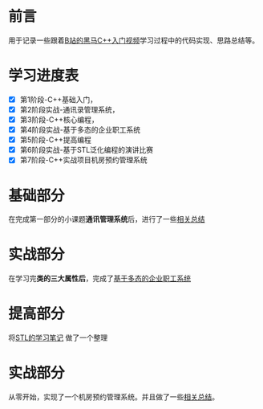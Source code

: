 # 前言
用于记录一些跟着[B站的黑马C++入门视频](https://www.bilibili.com/video/BV1et411b73Z?p=71)学习过程中的代码实现、思路总结等。

# 学习进度表

- [x] 第1阶段-C++基础入门，
- [x] 第2阶段实战-通讯录管理系统，
- [x] 第3阶段-C++核心编程，
- [x] 第4阶段实战-基于多态的企业职工系统
- [x] 第5阶段-C++提高编程
- [x] 第6阶段实战-基于STL泛化编程的演讲比赛
- [x] 第7阶段-C++实战项目机房预约管理系统

# 基础部分
在完成第一部分的小课题**通讯管理系统**后，进行了一些[相关总结](https://github.com/kuntung/cppStudy/tree/main/cppProject)

# 实战部分
在学习完**类的三大属性后**，完成了[基于多态的企业职工系统](https://github.com/kuntung/cppStudy/tree/main/cppProject/sourceProfile)

# 提高部分
将[STL的学习笔记](https://github.com/kuntung/cppStudy/tree/main/studyNotes/学习心得总结)
做了一个整理

#  实战部分

从零开始，实现了一个机房预约管理系统。并且做了一些[相关总结](https://github.com/kuntung/cppStudy/tree/main/jifangyuyve)。

